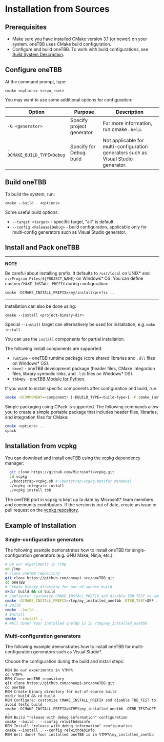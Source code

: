 # Installation from Sources


## Prerequisites 
   
   - Make sure you have installed CMake version 3.1 (or newer) on your system. oneTBB uses CMake build configuration.
   - Configure and build oneTBB. To work with build configurations, see [Build System Description](cmake/README.md). 


## Configure oneTBB

At the command prompt, type:
```
cmake <options> <repo_root>
```

You may want to use some additional options for configuration:

| Option                    | Purpose                   | Description                                                                        |
| ------                    |------                     | ------                                                                             |
| `-G <generator>`          | Specify project generator | For more information, run cmake `–help`.                                           |
|`-DCMAKE_BUILD_TYPE=Debug` | Specify for Debug build   | Not applicable for multi-configuration generators such as Visual Studio generator. |


## Build oneTBB
 
To build the system, run:
```
cmake --build . <options>
```

Some useful build options:
- `--target <target>` - specific target, "all" is default.
-	`--config <Release|Debug>` - build configuration, applicable only for multi-config generators such as Visual Studio generator.


## Install and Pack oneTBB

---
**NOTE**

Be careful about installing prefix. It defaults to `/usr/local` on UNIX* and `c:/Program Files/${PROJECT_NAME}` on Windows* OS.
You can define custom `CMAKE_INSTALL_PREFIX` during configuration:

```
cmake -DCMAKE_INSTALL_PREFIX=/my/install/prefix ..
```

---

Installation can also be done using:

```
cmake --install <project-binary-dir>
```

Special ``--install`` target can alternatively be used for installation, e.g. ``make install``.

You can use the ``install`` components for partial installation.

The following install components are supported:
- `runtime` - oneTBB runtime package (core shared libraries and `.dll` files on Windows* OS).
- `devel` - oneTBB development package (header files, CMake integration files, library symbolic links, and `.lib` files on Windows* OS).
- `tbb4py` - [oneTBB Module for Python](https://github.com/oneapi-src/oneTBB/blob/master/python/README.md).

If you want to install specific components after configuration and build, run:

```bash
cmake -DCOMPONENT=<component> [-DBUILD_TYPE=<build-type>] -P cmake_install.cmake
```

Simple packaging using CPack is supported.
The following commands allow you to create a simple portable package that includes header files, libraries, and integration files for CMake:

```bash
cmake <options> ..
cpack
```

## Installation from vcpkg

You can download and install oneTBB using the [vcpkg](https://github.com/Microsoft/vcpkg) dependency manager:
```sh
  git clone https://github.com/Microsoft/vcpkg.git
  cd vcpkg
  ./bootstrap-vcpkg.sh #.\bootstrap-vcpkg.bat(for Windows)
  ./vcpkg integrate install
  ./vcpkg install tbb
```

The oneTBB port in vcpkg is kept up to date by Microsoft* team members and community contributors. If the version is out of date, create an issue or pull request on the [vcpkg repository](https://github.com/Microsoft/vcpkg).

## Example of Installation

### Single-configuration generators

The following example demonstrates how to install oneTBB for single-configuration generators (e.g. GNU Make, Ninja, etc.).
```bash
# Do our experiments in /tmp
cd /tmp
# Clone oneTBB repository
git clone https://github.com/oneapi-src/oneTBB.git
cd oneTBB
# Create binary directory for out-of-source build
mkdir build && cd build
# Configure: customize CMAKE_INSTALL_PREFIX and disable TBB_TEST to avoid tests build
cmake -DCMAKE_INSTALL_PREFIX=/tmp/my_installed_onetbb -DTBB_TEST=OFF ..
# Build
cmake --build .
# Install
cmake --install .
# Well done! Your installed oneTBB is in /tmp/my_installed_onetbb
```

### Multi-configuration generators

The following example demonstrates how to install oneTBB for multi-configuration generators such as Visual Studio*. 

Choose the configuration during the build and install steps:
```batch
REM Do our experiments in %TMP%
cd %TMP%
REM Clone oneTBB repository
git clone https://github.com/oneapi-src/oneTBB.git
cd oneTBB
REM Create binary directory for out-of-source build
mkdir build && cd build
REM Configure: customize CMAKE_INSTALL_PREFIX and disable TBB_TEST to avoid tests build
cmake -DCMAKE_INSTALL_PREFIX=%TMP%\my_installed_onetbb -DTBB_TEST=OFF ..
REM Build "release with debug information" configuration 
cmake --build . --config relwithdebinfo
REM Install "release with debug information" configuration 
cmake --install . --config relwithdebinfo
REM Well done! Your installed oneTBB is in %TMP%\my_installed_onetbb
```
